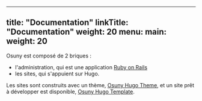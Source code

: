 
---
title: "Documentation"
linkTitle: "Documentation"
weight: 20
menu:
  main:
    weight: 20
---

Osuny est composé de 2 briques :
- l'administration, qui est une application [Ruby on Rails](https://rubyonrails.org/)
- les sites, qui s'appuient sur Hugo.


Les sites sont construits avec un thème, [Osuny Hugo Theme](https://github.com/noesya/osuny-hugo-theme), et un site prêt à développer est disponible, [Osuny Hugo Template](https://github.com/noesya/osuny-hugo-template).
